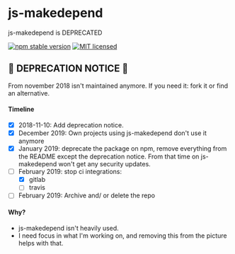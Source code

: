 # js-makedepend
js-makedepend is DEPRECATED

[![npm stable version](https://img.shields.io/npm/v/js-makedepend.svg)](https://npmjs.com/package/js-makedepend)
[![MIT licensed](https://img.shields.io/github/license/sverweij/js-makedepend.svg)](LICENSE)


## :rotating_light: DEPRECATION NOTICE :rotating_light:
From november 2018 isn't maintained anymore. If you need it: fork it or find an alternative.

#### Timeline
- [x] 2018-11-10: Add deprecation notice.
- [x] December 2019: Own projects using js-makedepend don't use it anymore
- [x] January 2019: deprecate the package on npm, remove everything from the README except the deprecation notice. From that time on js-makedepend won't get any security updates.
- [ ] February 2019: stop ci integrations:
  - [x] gitlab
  - [ ] travis
- [ ] February 2019: Archive and/ or delete the repo

#### Why?    
- js-makedepend isn't heavily used. 
- I need focus in what I'm working on, and removing this from the picture helps with that.